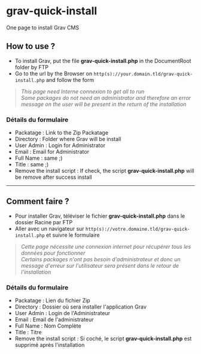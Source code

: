 # grav-quick-install
One page to install Grav CMS

## How to use ?
- To install Grav, put the file **grav-quick-install.php** in the DocumentRoot folder by FTP
- Go to the url by the Browser on `http(s)://your.domain.tld/grav-quick-install.php` and follow the form

>*This page need Interne connexion to get all to run*<br>
>*Some packages do not need an administrator and therefore an error message on the user will be present in the return of the installation*

### Détails du formulaire
- Packatage : Link to the Zip Packatage
- Directory : Folder where Grav will be install
- User Admin : Login for Administrator
- Email : Email for Administrator
- Full Name : same ;)
- Title : same ;)
- Remove the install script : If check, the script **grav-quick-install.php** will be remove after success install

---

## Comment faire ?
- Pour installer Grav, téléviser le fichier **grav-quick-install.php** dans le dossier Racine par FTP
- Aller avec un navigateur sur `http(s)://votre.domaine.tld/grav-quick-install.php` et suivre le formulaire

>*Cette page nécessite une connexion internet pour récupérer tous les données pour fonctionner*<br>
>*Certains packages n'ont pas besoin d'administrateur et donc un message d'erreur sur l'utilisateur sera présent dans le retour de l'installation*

### Détails du formulaire
- Packatage : Lien du fichier Zip
- Directory : Dossier où sera installer l'application Grav
- User Admin : Login de l'Administrateur
- Email : Email de l'administrateur
- Full Name : Nom Complète
- Title : Titre
- Remove the install script : Si coché, le script **grav-quick-install.php** est supprimé après l'installation
